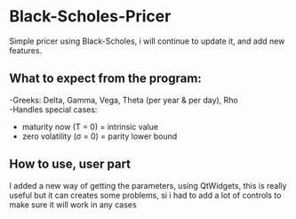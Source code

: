 # Black-Scholes-Pricer
Simple pricer using Black-Scholes, i will continue to update it, and add new features.
## What to expect from the program: 
-Greeks: Delta, Gamma, Vega, Theta (per year & per day), Rho  
-Handles special cases:
  - maturity now (T = 0) = intrinsic value
  - zero volatility (σ = 0) = parity lower bound
## How to use, user part
I added a new way of getting the parameters, using QtWidgets, this is really useful but it can creates some problems, si i had to add a lot of controls to make sure it will work in any cases
